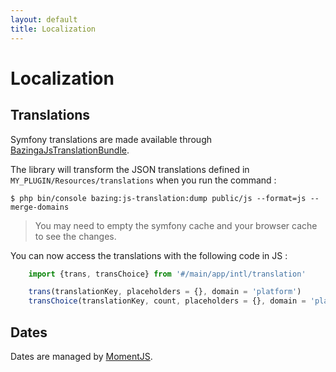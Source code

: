 ```yaml
---
layout: default
title: Localization
---
```


# Localization

## Translations

Symfony translations are made available through [BazingaJsTranslationBundle](https://github.com/willdurand/BazingaJsTranslationBundle).

The library will transform the JSON translations defined in `MY_PLUGIN/Resources/translations` when you run
the command :

```shell
$ php bin/console bazing:js-translation:dump public/js --format=js --merge-domains
```

> You may need to empty the symfony cache and your browser cache to see the changes.

You can now access the translations with the following code in JS : 

```js
    import {trans, transChoice} from '#/main/app/intl/translation'

    trans(translationKey, placeholders = {}, domain = 'platform')
    transChoice(translationKey, count, placeholders = {}, domain = 'platform')
```

## Dates

Dates are managed by [MomentJS](https://momentjs.com/).
